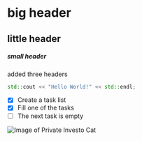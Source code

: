 # big header
## little header
##### small header
added three headers

``` c++
std::cout << "Hello World!" << std::endl;
```

- [x] Create a task list
- [x] Fill one of the tasks
- [ ] The next task is empty

![Image of Private Investo Cat](https://octodex.github.com/images/privateinvestocat.jpg)
